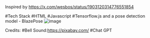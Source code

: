 Inspired by https://x.com/wesbos/status/1903120314776551854

#Tech Stack
#HTML
#Javascript
#Tensorflow.js and a pose detection model - BlazePose
![image](https://github.com/user-attachments/assets/e640d81b-d54f-4126-af02-890df1d6285a)


Credits:
#Bell Sound:https://pixabay.com/
#Chat GPT
